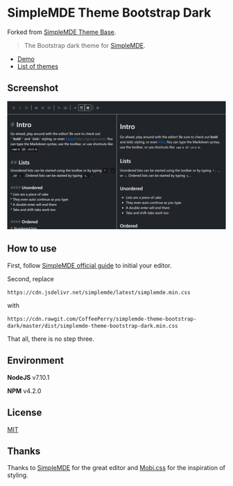 # SimpleMDE Theme Bootstrap Dark

Forked from [SimpleMDE Theme Base](https://github.com/xcatliu/simplemde-theme-base).

> The Bootstrap dark theme for [SimpleMDE](https://simplemde.com/).

- [Demo](https://coffeeperry.github.io/simplemde-theme-bootstrap-dark/)
- [List of themes](https://github.com/xcatliu/simplemde-theme-base/wiki/List-of-themes)

## Screenshot

![Screenshot of SimpleMDE Theme Bootstrap Dark](docs/screenshot.png)

## How to use

First, follow [SimpleMDE official guide](https://github.com/sparksuite/simplemde-markdown-editor#install) to initial your editor.

Second, replace
```
https://cdn.jsdelivr.net/simplemde/latest/simplemde.min.css
```
with
```
https://cdn.rawgit.com/CoffeePerry/simplemde-theme-bootstrap-dark/master/dist/simplemde-theme-bootstrap-dark.min.css
```

That all, there is no step three.

## Environment

**NodeJS** v7.10.1

**NPM** v4.2.0

## License

[MIT](https://github.com/CoffeePerry/simplemde-theme-bootstrap-dark/blob/master/LICENSE)

## Thanks

Thanks to [SimpleMDE](https://github.com/sparksuite/simplemde-markdown-editor) for the great editor and [Mobi.css](https://github.com/mobi-css/mobi.css) for the inspiration of styling.

